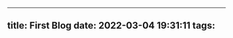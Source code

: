 <!--:
 #  @Author           :  Albert Wang
 #  @Time             : 2022-04-16 14:45:47
 #  @Description      :
 #  @Email            :  shadowofgost@outlook.com
 #  @FilePath         : /Blog/source/_posts/First-Blog.md
 #  @LastTime         : 2022-07-12 12:40:52
 #  @LastAuthor       :  Albert Wang
 #  @Software         :  Vscode
 #  @ Copyright Notice : Copyright (c) 2022 Albert Wang 王子睿, All Rights Reserved.
 # : -->
---

title: First Blog
date: 2022-03-04 19:31:11
tags:
---
